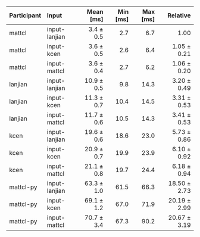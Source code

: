 | Participant | Input | Mean [ms] | Min [ms] | Max [ms] | Relative |
|:---|:---|---:|---:|---:|---:|
| mattcl | input-lanjian | 3.4 ± 0.5 | 2.7 | 6.7 | 1.00 |
| mattcl | input-kcen | 3.6 ± 0.5 | 2.6 | 6.4 | 1.05 ± 0.21 |
| mattcl | input-mattcl | 3.6 ± 0.4 | 2.7 | 6.2 | 1.06 ± 0.20 |
| lanjian | input-lanjian | 10.9 ± 0.5 | 9.8 | 14.3 | 3.20 ± 0.49 |
| lanjian | input-kcen | 11.3 ± 0.7 | 10.4 | 14.5 | 3.31 ± 0.53 |
| lanjian | input-mattcl | 11.7 ± 0.6 | 10.5 | 14.3 | 3.41 ± 0.53 |
| kcen | input-lanjian | 19.6 ± 0.6 | 18.6 | 23.0 | 5.73 ± 0.86 |
| kcen | input-kcen | 20.9 ± 0.7 | 19.9 | 23.9 | 6.10 ± 0.92 |
| kcen | input-mattcl | 21.1 ± 0.8 | 19.7 | 24.4 | 6.18 ± 0.94 |
| mattcl-py | input-lanjian | 63.3 ± 1.0 | 61.5 | 66.3 | 18.50 ± 2.73 |
| mattcl-py | input-kcen | 69.1 ± 1.2 | 67.0 | 71.9 | 20.19 ± 2.99 |
| mattcl-py | input-mattcl | 70.7 ± 3.4 | 67.3 | 90.2 | 20.67 ± 3.19 |
